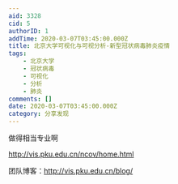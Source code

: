 ```yaml
---
aid: 3328
cid: 5
authorID: 1
addTime: 2020-03-07T03:45:00.000Z
title: 北京大学可视化与可视分析-新型冠状病毒肺炎疫情
tags:
    - 北京大学
    - 冠状病毒
    - 可视化
    - 分析
    - 肺炎
comments: []
date: 2020-03-07T03:45:00.000Z
category: 分享发现
---
```


做得相当专业啊

http://vis.pku.edu.cn/ncov/home.html

团队博客：http://vis.pku.edu.cn/blog/
